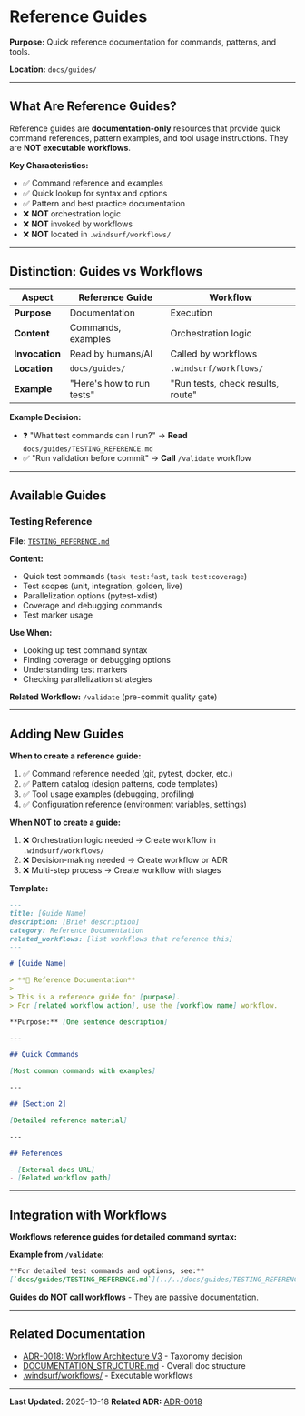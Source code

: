 # Reference Guides

**Purpose:** Quick reference documentation for commands, patterns, and tools.

**Location:** `docs/guides/`

---

## What Are Reference Guides?

Reference guides are **documentation-only** resources that provide quick command references, pattern examples, and tool usage instructions. They are **NOT executable workflows**.

**Key Characteristics:**

- ✅ Command reference and examples
- ✅ Quick lookup for syntax and options
- ✅ Pattern and best practice documentation
- ❌ **NOT** orchestration logic
- ❌ **NOT** invoked by workflows
- ❌ **NOT** located in `.windsurf/workflows/`

---

## Distinction: Guides vs Workflows

| Aspect | Reference Guide | Workflow |
|--------|----------------|----------|
| **Purpose** | Documentation | Execution |
| **Content** | Commands, examples | Orchestration logic |
| **Invocation** | Read by humans/AI | Called by workflows |
| **Location** | `docs/guides/` | `.windsurf/workflows/` |
| **Example** | "Here's how to run tests" | "Run tests, check results, route" |

**Example Decision:**

- ❓ "What test commands can I run?" → **Read** `docs/guides/TESTING_REFERENCE.md`
- ✅ "Run validation before commit" → **Call** `/validate` workflow

---

## Available Guides

### Testing Reference

**File:** [`TESTING_REFERENCE.md`](TESTING_REFERENCE.md)

**Content:**

- Quick test commands (`task test:fast`, `task test:coverage`)
- Test scopes (unit, integration, golden, live)
- Parallelization options (pytest-xdist)
- Coverage and debugging commands
- Test marker usage

**Use When:**

- Looking up test command syntax
- Finding coverage or debugging options
- Understanding test markers
- Checking parallelization strategies

**Related Workflow:** `/validate` (pre-commit quality gate)

---

## Adding New Guides

**When to create a reference guide:**

1. ✅ Command reference needed (git, pytest, docker, etc.)
2. ✅ Pattern catalog (design patterns, code templates)
3. ✅ Tool usage examples (debugging, profiling)
4. ✅ Configuration reference (environment variables, settings)

**When NOT to create a guide:**

1. ❌ Orchestration logic needed → Create workflow in `.windsurf/workflows/`
2. ❌ Decision-making needed → Create workflow or ADR
3. ❌ Multi-step process → Create workflow with stages

**Template:**

```markdown
---
title: [Guide Name]
description: [Brief description]
category: Reference Documentation
related_workflows: [list workflows that reference this]
---

# [Guide Name]

> **📖 Reference Documentation**
>
> This is a reference guide for [purpose].
> For [related workflow action], use the [workflow name] workflow.

**Purpose:** [One sentence description]

---

## Quick Commands

[Most common commands with examples]

---

## [Section 2]

[Detailed reference material]

---

## References

- [External docs URL]
- [Related workflow path]
```

---

## Integration with Workflows

**Workflows reference guides for detailed command syntax:**

**Example from `/validate`:**

```markdown
**For detailed test commands and options, see:**
[`docs/guides/TESTING_REFERENCE.md`](../../docs/guides/TESTING_REFERENCE.md)
```

**Guides do NOT call workflows** - They are passive documentation.

---

## Related Documentation

- [ADR-0018: Workflow Architecture V3](../adr/0018-workflow-architecture-v3.md) - Taxonomy decision
- [DOCUMENTATION_STRUCTURE.md](../DOCUMENTATION_STRUCTURE.md) - Overall doc structure
- [.windsurf/workflows/](../../.windsurf/workflows/) - Executable workflows

---

**Last Updated:** 2025-10-18
**Related ADR:** [ADR-0018](../adr/0018-workflow-architecture-v3.md)
